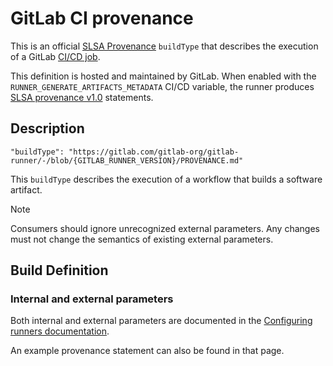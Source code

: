 # GitLab CI provenance

This is an official [SLSA Provenance](https://slsa.dev/provenance/v1)
`buildType` that describes the execution of a GitLab [CI/CD job](https://docs.gitlab.com/ci/jobs/).

This definition is hosted and maintained by GitLab. When enabled with the
`RUNNER_GENERATE_ARTIFACTS_METADATA` CI/CD variable, the runner produces [SLSA provenance
v1.0](https://slsa.dev/spec/v1.0/provenance) statements.

## Description

```jsonc
"buildType": "https://gitlab.com/gitlab-org/gitlab-runner/-/blob/{GITLAB_RUNNER_VERSION}/PROVENANCE.md"
```

This `buildType` describes the execution of a workflow that builds a software
artifact.

> [!note]
> Consumers should ignore unrecognized external parameters. Any changes must
> not change the semantics of existing external parameters.

## Build Definition

### Internal and external parameters

Both internal and external parameters are documented in the [Configuring runners documentation](https://docs.gitlab.com/ci/runners/configure_runners/#provenance-metadata-format).

An example provenance statement can also be found in that page.
